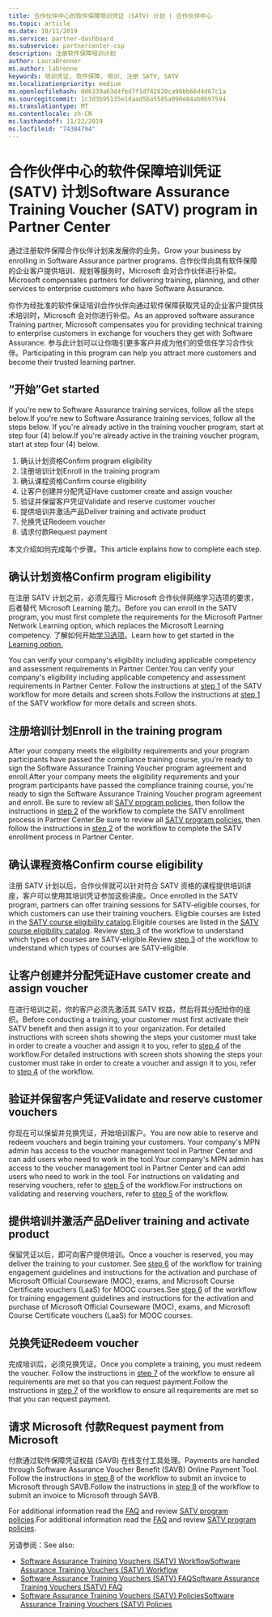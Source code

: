 ```yaml
---
title: 合作伙伴中心的软件保障培训凭证 (SATV) 计划 | 合作伙伴中心
ms.topic: article
ms.date: 10/11/2019
ms.service: partner-dashboard
ms.subservice: partnercenter-csp
description: 注册软件保障培训计划
author: LauraBrenner
ms.author: labrenne
keywords: 培训凭证, 软件保障, 培训, 注册 SATV, SATV
ms.localizationpriority: medium
ms.openlocfilehash: 0d6339a63d4fbd7f1d742820ca90bb66d4d67c1a
ms.sourcegitcommit: 1c3d3b95135e1daad5ba5585a090e84ab0b97594
ms.translationtype: MT
ms.contentlocale: zh-CN
ms.lasthandoff: 11/22/2019
ms.locfileid: "74384794"
---
```

# <a name="software-assurance-training-voucher-satv-program-in-partner-center"></a><span data-ttu-id="bc49d-104">合作伙伴中心的软件保障培训凭证 (SATV) 计划</span><span class="sxs-lookup"><span data-stu-id="bc49d-104">Software Assurance Training Voucher (SATV) program in Partner Center</span></span>

<span data-ttu-id="bc49d-105">通过注册软件保障合作伙伴计划来发展你的业务。</span><span class="sxs-lookup"><span data-stu-id="bc49d-105">Grow your business by enrolling in Software Assurance partner programs.</span></span> <span data-ttu-id="bc49d-106">合作伙伴向具有软件保障的企业客户提供培训、规划等服务时，Microsoft 会对合作伙伴进行补偿。</span><span class="sxs-lookup"><span data-stu-id="bc49d-106">Microsoft compensates partners for delivering training, planning, and other services to enterprise customers who have Software Assurance.</span></span> 

<span data-ttu-id="bc49d-107">你作为经批准的软件保证培训合作伙伴向通过软件保障获取凭证的企业客户提供技术培训时，Microsoft 会对你进行补偿。</span><span class="sxs-lookup"><span data-stu-id="bc49d-107">As an approved software assurance Training partner, Microsoft compensates you for providing technical training to enterprise customers in exchange for vouchers they get with Software Assurance.</span></span> <span data-ttu-id="bc49d-108">参与此计划可以让你吸引更多客户并成为他们的受信任学习合作伙伴。</span><span class="sxs-lookup"><span data-stu-id="bc49d-108">Participating in this program can help you attract more customers and become their trusted learning partner.</span></span>

## <a name="get-started"></a><span data-ttu-id="bc49d-109">“开始”</span><span class="sxs-lookup"><span data-stu-id="bc49d-109">Get started</span></span>

<span data-ttu-id="bc49d-110">If you're new to Software Assurance training services, follow all the steps below.</span><span class="sxs-lookup"><span data-stu-id="bc49d-110">If you're new to Software Assurance training services, follow all the steps below.</span></span> <span data-ttu-id="bc49d-111">If you're already active in the training voucher program, start at step four (4) below.</span><span class="sxs-lookup"><span data-stu-id="bc49d-111">If you're already active in the training voucher program, start at step four (4) below.</span></span> 

1. <span data-ttu-id="bc49d-112">确认计划资格</span><span class="sxs-lookup"><span data-stu-id="bc49d-112">Confirm program eligibility</span></span>
2. <span data-ttu-id="bc49d-113">注册培训计划</span><span class="sxs-lookup"><span data-stu-id="bc49d-113">Enroll in the training program</span></span>
3. <span data-ttu-id="bc49d-114">确认课程资格</span><span class="sxs-lookup"><span data-stu-id="bc49d-114">Confirm course eligibility</span></span>
4. <span data-ttu-id="bc49d-115">让客户创建并分配凭证</span><span class="sxs-lookup"><span data-stu-id="bc49d-115">Have customer create and assign voucher</span></span>
5. <span data-ttu-id="bc49d-116">验证并保留客户凭证</span><span class="sxs-lookup"><span data-stu-id="bc49d-116">Validate and reserve customer voucher</span></span>
6. <span data-ttu-id="bc49d-117">提供培训并激活产品</span><span class="sxs-lookup"><span data-stu-id="bc49d-117">Deliver training and activate product</span></span>
7. <span data-ttu-id="bc49d-118">兑换凭证</span><span class="sxs-lookup"><span data-stu-id="bc49d-118">Redeem voucher</span></span>
8. <span data-ttu-id="bc49d-119">请求付款</span><span class="sxs-lookup"><span data-stu-id="bc49d-119">Request payment</span></span>

<span data-ttu-id="bc49d-120">本文介绍如何完成每个步骤。</span><span class="sxs-lookup"><span data-stu-id="bc49d-120">This article explains how to complete each step.</span></span>

## <a name="confirm-program-eligibility"></a><span data-ttu-id="bc49d-121">确认计划资格</span><span class="sxs-lookup"><span data-stu-id="bc49d-121">Confirm program eligibility</span></span>

<span data-ttu-id="bc49d-122">在注册 SATV 计划之前，必须先履行 Microsoft 合作伙伴网络学习选项的要求，后者替代 Microsoft Learning 能力。</span><span class="sxs-lookup"><span data-stu-id="bc49d-122">Before you can enroll in the SATV program, you must first complete the requirements for the Microsoft Partner Network Learning option, which replaces the Microsoft Learning competency.</span></span> <span data-ttu-id="bc49d-123">了解如何开始[学习选项](https://partner.microsoft.com/membership/learning-partners)。</span><span class="sxs-lookup"><span data-stu-id="bc49d-123">Learn how to get started in the [Learning option.](https://partner.microsoft.com/membership/learning-partners)</span></span>

<span data-ttu-id="bc49d-124">You can verify your company's eligibility including applicable competency and assessment requirements in Partner Center.</span><span class="sxs-lookup"><span data-stu-id="bc49d-124">You can verify your company's eligibility including applicable competency and assessment requirements in Partner Center.</span></span> <span data-ttu-id="bc49d-125">Follow the instructions at [step 1](https://query.prod.cms.rt.microsoft.com/cms/api/am/binary/RE3krfK) of the SATV workflow for more details and screen shots.</span><span class="sxs-lookup"><span data-stu-id="bc49d-125">Follow the instructions at [step 1](https://query.prod.cms.rt.microsoft.com/cms/api/am/binary/RE3krfK) of the SATV workflow for more details and screen shots.</span></span>

## <a name="enroll-in-the-training-program"></a><span data-ttu-id="bc49d-126">注册培训计划</span><span class="sxs-lookup"><span data-stu-id="bc49d-126">Enroll in the training program</span></span>

<span data-ttu-id="bc49d-127">After your company meets the eligibility requirements and your program participants have passed the compliance training course, you're ready to sign the Software Assurance Training Voucher program agreement and enroll.</span><span class="sxs-lookup"><span data-stu-id="bc49d-127">After your company meets the eligibility requirements and your program participants have passed the compliance training course, you're ready to sign the Software Assurance Training Voucher program agreement and enroll.</span></span> <span data-ttu-id="bc49d-128">Be sure to review all [SATV program policies](https://query.prod.cms.rt.microsoft.com/cms/api/am/binary/RE3koEP), then follow the instructions in [step 2](https://query.prod.cms.rt.microsoft.com/cms/api/am/binary/RE3krfK) of the workflow to complete the SATV enrollment process in Partner Center.</span><span class="sxs-lookup"><span data-stu-id="bc49d-128">Be sure to review all [SATV program policies](https://query.prod.cms.rt.microsoft.com/cms/api/am/binary/RE3koEP), then follow the instructions in [step 2](https://query.prod.cms.rt.microsoft.com/cms/api/am/binary/RE3krfK) of the workflow to complete the SATV enrollment process in Partner Center.</span></span>   


## <a name="confirm-course-eligibility"></a><span data-ttu-id="bc49d-129">确认课程资格</span><span class="sxs-lookup"><span data-stu-id="bc49d-129">Confirm course eligibility</span></span>
<span data-ttu-id="bc49d-130">注册 SATV 计划以后，合作伙伴就可以针对符合 SATV 资格的课程提供培训讲座，客户可以使用其培训凭证参加这些讲座。</span><span class="sxs-lookup"><span data-stu-id="bc49d-130">Once enrolled in the SATV program, partners can offer training sessions for SATV-eligible courses, for which customers can use their training vouchers.</span></span> <span data-ttu-id="bc49d-131">Eligible courses are listed in the [SATV course eligibility catalog](https://savl-catalog.microsoft.com/).</span><span class="sxs-lookup"><span data-stu-id="bc49d-131">Eligible courses are listed in the [SATV course eligibility catalog](https://savl-catalog.microsoft.com/).</span></span> <span data-ttu-id="bc49d-132">Review [step 3](https://query.prod.cms.rt.microsoft.com/cms/api/am/binary/RE3krfK) of the workflow to understand which types of courses are SATV-eligible.</span><span class="sxs-lookup"><span data-stu-id="bc49d-132">Review [step 3](https://query.prod.cms.rt.microsoft.com/cms/api/am/binary/RE3krfK) of the workflow to understand which types of courses are SATV-eligible.</span></span>

## <a name="have-customer-create-and-assign-voucher"></a><span data-ttu-id="bc49d-133">让客户创建并分配凭证</span><span class="sxs-lookup"><span data-stu-id="bc49d-133">Have customer create and assign voucher</span></span>

<span data-ttu-id="bc49d-134">在进行培训之前，你的客户必须先激活其 SATV 权益，然后将其分配给你的组织。</span><span class="sxs-lookup"><span data-stu-id="bc49d-134">Before conducting a training, your customer must first activate their SATV benefit and then assign it to your organization.</span></span> <span data-ttu-id="bc49d-135">For detailed instructions with screen shots showing the steps your customer must take in order to create a voucher and assign it to you, refer to [step 4](https://query.prod.cms.rt.microsoft.com/cms/api/am/binary/RE3krfK) of the workflow.</span><span class="sxs-lookup"><span data-stu-id="bc49d-135">For detailed instructions with screen shots showing the steps your customer must take in order to create a voucher and assign it to you, refer to [step 4](https://query.prod.cms.rt.microsoft.com/cms/api/am/binary/RE3krfK) of the workflow.</span></span>

## <a name="validate-and-reserve-customer-vouchers"></a><span data-ttu-id="bc49d-136">验证并保留客户凭证</span><span class="sxs-lookup"><span data-stu-id="bc49d-136">Validate and reserve customer vouchers</span></span>

<span data-ttu-id="bc49d-137">你现在可以保留并兑换凭证，开始培训客户。</span><span class="sxs-lookup"><span data-stu-id="bc49d-137">You are now able to reserve and redeem vouchers and begin training your customers.</span></span> <span data-ttu-id="bc49d-138">Your company's MPN admin has access to the voucher management tool in Partner Center and can add users who need to work in the tool.</span><span class="sxs-lookup"><span data-stu-id="bc49d-138">Your company's MPN admin has access to the voucher management tool in Partner Center and can add users who need to work in the tool.</span></span> <span data-ttu-id="bc49d-139">For instructions on validating and reserving vouchers, refer to [step 5](https://query.prod.cms.rt.microsoft.com/cms/api/am/binary/RE3krfK) of the workflow.</span><span class="sxs-lookup"><span data-stu-id="bc49d-139">For instructions on validating and reserving vouchers, refer to [step 5](https://query.prod.cms.rt.microsoft.com/cms/api/am/binary/RE3krfK) of the workflow.</span></span>

## <a name="deliver-training-and-activate-product"></a><span data-ttu-id="bc49d-140">提供培训并激活产品</span><span class="sxs-lookup"><span data-stu-id="bc49d-140">Deliver training and activate product</span></span>

<span data-ttu-id="bc49d-141">保留凭证以后，即可向客户提供培训。</span><span class="sxs-lookup"><span data-stu-id="bc49d-141">Once a voucher is reserved, you may deliver the training to your customer.</span></span> <span data-ttu-id="bc49d-142">See [step 6](https://query.prod.cms.rt.microsoft.com/cms/api/am/binary/RE3krfK) of the workflow for training engagement guidelines and instructions for the activation and purchase of Microsoft Official Courseware (MOC), exams, and Microsoft Course Certificate vouchers (LaaS) for MOOC courses.</span><span class="sxs-lookup"><span data-stu-id="bc49d-142">See [step 6](https://query.prod.cms.rt.microsoft.com/cms/api/am/binary/RE3krfK) of the workflow for training engagement guidelines and instructions for the activation and purchase of Microsoft Official Courseware (MOC), exams, and Microsoft Course Certificate vouchers (LaaS) for MOOC courses.</span></span>

## <a name="redeem-voucher"></a><span data-ttu-id="bc49d-143">兑换凭证</span><span class="sxs-lookup"><span data-stu-id="bc49d-143">Redeem voucher</span></span>

<span data-ttu-id="bc49d-144">完成培训后，必须兑换凭证。</span><span class="sxs-lookup"><span data-stu-id="bc49d-144">Once you complete a training, you must redeem the voucher.</span></span> <span data-ttu-id="bc49d-145">Follow the instructions in [step 7](https://query.prod.cms.rt.microsoft.com/cms/api/am/binary/RE3krfK) of the workflow to ensure all requirements are met so that you can request payment.</span><span class="sxs-lookup"><span data-stu-id="bc49d-145">Follow the instructions in [step 7](https://query.prod.cms.rt.microsoft.com/cms/api/am/binary/RE3krfK) of the workflow to ensure all requirements are met so that you can request payment.</span></span> 


## <a name="request-payment-from-microsoft"></a><span data-ttu-id="bc49d-146">请求 Microsoft 付款</span><span class="sxs-lookup"><span data-stu-id="bc49d-146">Request payment from Microsoft</span></span>

<span data-ttu-id="bc49d-147">付款通过软件保障凭证权益 (SAVB) 在线支付工具处理。</span><span class="sxs-lookup"><span data-stu-id="bc49d-147">Payments are handled through Software Assurance Voucher Benefit (SAVB) Online Payment Tool.</span></span> <span data-ttu-id="bc49d-148">Follow the instructions in [step 8](https://query.prod.cms.rt.microsoft.com/cms/api/am/binary/RE3krfK) of the workflow to submit an invoice to Microsoft through SAVB.</span><span class="sxs-lookup"><span data-stu-id="bc49d-148">Follow the instructions in [step 8](https://query.prod.cms.rt.microsoft.com/cms/api/am/binary/RE3krfK) of the workflow to submit an invoice to Microsoft through SAVB.</span></span> 

<span data-ttu-id="bc49d-149">For additional information read the [FAQ](https://query.prod.cms.rt.microsoft.com/cms/api/am/binary/RE3kz5o) and review [SATV program policies](https://query.prod.cms.rt.microsoft.com/cms/api/am/binary/RE3koEP).</span><span class="sxs-lookup"><span data-stu-id="bc49d-149">For additional information read the [FAQ](https://query.prod.cms.rt.microsoft.com/cms/api/am/binary/RE3kz5o) and review [SATV program policies](https://query.prod.cms.rt.microsoft.com/cms/api/am/binary/RE3koEP).</span></span>

<span data-ttu-id="bc49d-150">另请参阅：</span><span class="sxs-lookup"><span data-stu-id="bc49d-150">See also:</span></span>

- [<span data-ttu-id="bc49d-151">Software Assurance Training Vouchers (SATV) Workflow</span><span class="sxs-lookup"><span data-stu-id="bc49d-151">Software Assurance Training Vouchers (SATV) Workflow</span></span>](https://query.prod.cms.rt.microsoft.com/cms/api/am/binary/RE3krfK)
- [<span data-ttu-id="bc49d-152">Software Assurance Training Vouchers (SATV) FAQ</span><span class="sxs-lookup"><span data-stu-id="bc49d-152">Software Assurance Training Vouchers (SATV) FAQ</span></span>](https://query.prod.cms.rt.microsoft.com/cms/api/am/binary/RE3kz5o)
- [<span data-ttu-id="bc49d-153">Software Assurance Training Vouchers (SATV) Policies</span><span class="sxs-lookup"><span data-stu-id="bc49d-153">Software Assurance Training Vouchers (SATV) Policies</span></span>](https://query.prod.cms.rt.microsoft.com/cms/api/am/binary/RE3koEP)